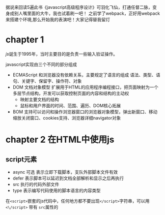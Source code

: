 据说来回读5遍此书《javascript高级程序设计》可羽化飞仙，打通任督二脉，变身成别人嘴里面的大牛，我也试着刷一吧！
之前学了webpack，正好用webpack来搭建个环境,那么开始我的表演吧！大家记得替我留灯

# chapter 1

*js*诞生于1995年，当时主要目的是负责一些输入验证操作。

javascript实现由三个不同的部分组成
- ECMAScript 和浏览器没有依赖关系，主要规定了语言的组成 语法、类型、语句、关键字、保留字、操作符、对象
- DOM 文档对象模型 扩展用于HTML的应用程序编程接口，把页面映射为一个多层节点结构，开发可以获取控制页面的内容和结构的主动权
    - 映射主要文档的结构
    - 鼠标和用户界面的时间、范围、遍历、DOM核心拓展
- BOM 支持可以访问和操作浏览器窗口的浏览器对象模型，弹出新窗口、移动缩放关闭窗口、cookies支持、浏览器详细navigator对象

# chapter 2 在HTML中使用js

## script元素 

- async 可选 表示立即下载脚本，支队外部脚本文件有效
- defer 表示脚本可以延迟到文档全部解析和显示之后再执行
- src 执行的代码外部文件
- type 表示编写代码使用的脚本语言的内容类型

在`<script>`嵌套的js代码中，任何地方都不要出现`</script>`字符串，可以用 `<\/script>`
带有 `src`属性的<script>元素不应该在`<script>`标签之间有额外的js代码，如果这样操作，嵌入的代码会被忽略
只要不存在defer和async属性，浏览器会按照<script>元素在页面的先后顺序对他们一次进行解析

### 
